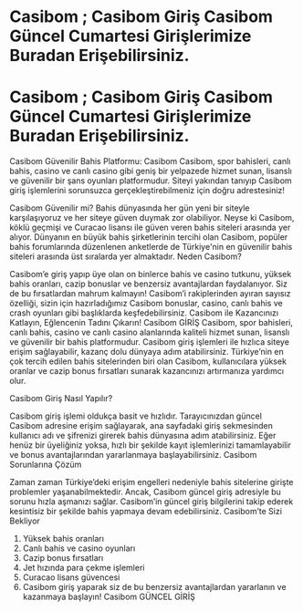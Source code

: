 # Casibom ; Casibom Giriş Casibom Güncel Cumartesi Girişlerimize Buradan Erişebilirsiniz.
# Casibom ; Casibom Giriş Casibom Güncel Cumartesi Girişlerimize Buradan Erişebilirsiniz.


Casibom
Güvenilir Bahis Platformu:
Casibom Casibom, spor bahisleri, canlı bahis, casino ve canlı casino gibi geniş bir yelpazede hizmet sunan, lisanslı ve güvenilir bir şans oyunları platformudur. Siteyi yakından tanıyıp Casibom giriş işlemlerini sorunsuzca gerçekleştirebilmeniz için doğru adrestesiniz!

Casibom Güvenilir mi?
Bahis dünyasında her gün yeni bir siteyle karşılaşıyoruz ve her siteye güven duymak zor olabiliyor. Neyse ki Casibom, köklü geçmişi ve Curacao lisansı ile güven veren bahis siteleri arasında yer alıyor. Dünyanın en büyük bahis şirketlerinin tercihi olan Casibom, popüler bahis forumlarında düzenlenen anketlerde de Türkiye'nin en güvenilir bahis siteleri arasında üst sıralarda yer almaktadır.
Neden Casibom?

Casibom’e giriş yapıp üye olan on binlerce bahis ve casino tutkunu, yüksek bahis oranları, cazip bonuslar ve benzersiz avantajlardan faydalanıyor. Siz de bu fırsatlardan mahrum kalmayın! Casibom’i rakiplerinden ayıran sayısız özelliği, sizin için hazırladığımız Casibom bonuslar, casino, canlı bahis ve crash oyunları gibi başlıklarda keşfedebilirsiniz. Casibom ile Kazancınızı Katlayın, Eğlencenin Tadını Çıkarın!
Casibom GİRİŞ
Casibom, spor bahisleri, canlı bahis, casino ve canlı casino alanlarında kaliteli hizmet sunan, lisanslı ve güvenilir bir bahis platformudur. Casibom giriş işlemleri ile hızlıca siteye erişim sağlayabilir, kazanç dolu dünyaya adım atabilirsiniz. Türkiye’nin en çok tercih edilen bahis sitelerinden biri olan Casibom, kullanıcılara yüksek oranlar ve cazip bonus fırsatları sunarak kazancınızı artırmanıza yardımcı olur.

Casibom Giriş Nasıl Yapılır?

Casibom giriş işlemi oldukça basit ve hızlıdır. Tarayıcınızdan güncel Casibom adresine erişim sağlayarak, ana sayfadaki giriş sekmesinden kullanıcı adı ve şifrenizi girerek bahis dünyasına adım atabilirsiniz. Eğer henüz bir üyeliğiniz yoksa, hızlı bir şekilde kayıt işlemlerinizi tamamlayabilir ve bonus avantajlarından yararlanmaya başlayabilirsiniz.
Casibom Sorunlarına Çözüm

Zaman zaman Türkiye’deki erişim engelleri nedeniyle bahis sitelerine girişte problemler yaşanabilmektedir. Ancak, Casibom güncel giriş adresiyle bu sorunu hızla aşmanızı sağlar. Casibom’in güncel giriş bilgilerini takip ederek kesintisiz bir şekilde bahis yapmaya devam edebilirsiniz.
Casibom’te Sizi Bekliyor
1. Yüksek bahis oranları
2. Canlı bahis ve casino oyunları
3. Cazip bonus fırsatları
4. Jet hızında para çekme işlemleri
5. Curacao lisans güvencesi
6. Casibom giriş yaparak siz de bu benzersiz avantajlardan yararlanın ve kazanmaya başlayın!
Casibom GÜNCEL GİRİŞ
